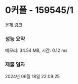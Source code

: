 # 0커플 - 159545/1 

[문제 링크](https://level.goorm.io/exam/159545/0%EC%BB%A4%ED%94%8C/quiz/1) 

### 성능 요약

메모리: 34.54 MB, 시간: 0.12 ms

### 제출 일자

2024년 06월 18일 22:09:25

